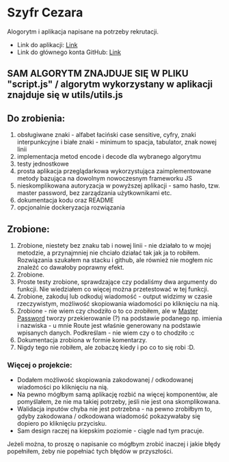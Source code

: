 # Szyfr Cezara

Alogorytm i aplikacja napisane na potrzeby rekrutacji.

- Link do aplikacji: [Link](https://festive-wozniak-340b15.netlify.app/)
- Link do głównego konta GitHub: [Link](https://github.com/adrianczesnowski)

## SAM ALGORYTM ZNAJDUJE SIĘ W PLIKU "script.js" / algorytm wykorzystany w aplikacji znajduje się w utils/utils.js

## Do zrobienia:

1. obsługiwane znaki - alfabet łaciński case sensitive, cyfry, znaki interpunkcyjne i białe znaki - minimum to spacja, tabulator, znak nowej linii
2. implementacja metod encode i decode dla wybranego algorytmu
3. testy jednostkowe
4. prosta aplikacja przeglądarkowa wykorzystująca zaimplementowane metody bazująca na dowolnym nowoczesnym frameworku JS
5. nieskomplikowana autoryzacja w powyższej aplikacji - samo hasło, tzw. master password, bez zarządzania użytkownikami etc.
6. dokumentacja kodu oraz README
7. opcjonalnie dockeryzacja rozwiązania

## Zrobione:

1. Zrobione, niestety bez znaku tab i nowej linii - nie działało to w mojej metodzie, a przynajmniej nie chciało działać tak jak ja to robiłem. Rozwiązania szukałem na stacku i github, ale również nie mogłem nic znaleźć co dawałoby poprawny efekt.
2. Zrobione.
3. Proste testy zrobione, sprawdzające czy podaliśmy dwa argumenty do funkcji. Nie wiedziałem co więcej można przetestować w tej funkcji.
4. Zrobione, zakoduj lub odkoduj wiadomość - output widzimy w czasie rzeczywistym, możliwość skopiowania wiadomości po kliknięciu na nią.
5. Zrobione - nie wiem czy chodziło o to co zrobiłem, ale w [Master Password](<https://en.wikipedia.org/wiki/Master_Password_(algorithm)>) tworzy przekierowanie (?) na podstawie podanego np. imienia i nazwiska - u mnie Route jest właśnie generowany na podstawie wpisanych danych. Podkreślam - nie wiem czy o to chodziło :c
6. Dokumentacja zrobiona w formie komentarzy.
7. Nigdy tego nie robiłem, ale zobaczę kiedy i po co to się robi :D.

### Więcej o projekcie:

- Dodałem możliwość skopiowania zakodowanej / odkodowanej wiadomości po kliknięciu na nią.
- Na pewno mógłbym samą aplikację rozbić na więcej komponentów, ale pomyślałem, że nie ma takiej potrzeby, jeśli nie jest ona skomplikowana.
- Walidacja inputów chyba nie jest potrzebna - na pewno zrobiłbym to, gdyby zakodowana / odkodowana wiadomość pokazywałaby się dopiero po kliknięciu przycisku.
- Sam design raczej na kiepskim poziomie - ciągle nad tym pracuje. 

Jeżeli można, to proszę o napisanie co mógłbym zrobić inaczej i jakie błędy popełniłem, żeby nie popełniać tych błędów w przyszłości.
